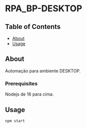 # RPA_BP-DESKTOP

## Table of Contents

- [About](#about)
- [Usage](#usage)


## About <a name = "about"></a>

Automação para ambiente DESKTOP.


### Prerequisites

Nodejs de 16 para cima.


## Usage <a name = "usage"></a>

```
npm start

```
